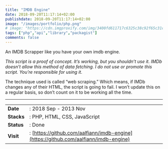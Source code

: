 ```yaml
---
title: "IMDB Engine"
date: 2018-09-20T11:17:14+02:00
publishdate: 2018-09-20T11:17:14+02:00
image: "/images/portfolio/php.png"
# image: "https://cdn.imgproxify.com/img/3400fd611717c6325c38c92f65c31ceedcb94fa308c6df5f049fb4678d6cc17f19c3f954f5720a2472043fd59874c982b268190b734c3667.png"
tags: ["php","api","library","packagist"]
comments: false
---
```


An IMDB Scrapper like you have your own imdb engine.
<!--more-->
*This script is a proof of concept. It’s working, but you shouldn’t use it. IMDb doesn’t allow this method of data fetching. I do not use or promote this script. You’re responsible for using it.*

The technique used is called “web scraping.” Which means, if IMDb changes any of their HTML, the script is going to fail. I won’t update this on a regular basis, so don’t count on it to be working all the time.

---

|||
|---|---|
|**Date**| : 2018 Sep - 2013 Nov
|**Stacks**| : PHP, HTML, CSS, JavaScript
|**Status**| : Done
|**Visit**| : [https://github.com/aalfiann/imdb-engine](https://github.com/aalfiann/imdb-engine)

